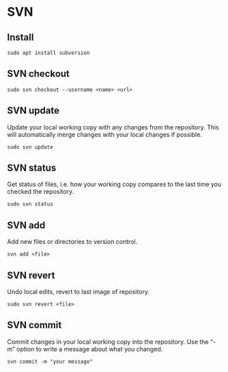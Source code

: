# SVN 

## Install

```
sudo apt install subversion
```

## SVN checkout

```
sudo svn checkout --username <name> <url>
```

## SVN update

Update your local working copy with any changes from the repository. 
This will automatically merge changes with your local changes if possible.

```
sudo svn update
```

## SVN status

Get status of files, i.e. how your working copy compares to the last time you
checked the repository. 

```
sudo svn status
```

## SVN add

Add new files or directories to version control.

```
svn add <file>
```

## SVN revert

Undo local edits, revert to last image of repository.

```
sudo svn revert <file>
```

## SVN commit

Commit changes in your local working copy into the repository. 
Use the “-m” option to write a message about what you changed.

```
svn commit -m "your message"
```
